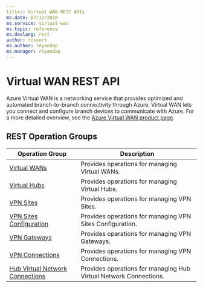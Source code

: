 ```yaml
---
title:: Virtual WAN REST APIs
ms.date: 07/12/2018
ms.service: virtual-wan
ms.topic: reference
ms.devlang: rest
author: rossort 
ms.author: reyandap 
ms.manager: reyandap
---
```


# Virtual WAN REST API

Azure Virtual WAN is a networking service that provides optimized and automated branch-to-branch connectivity through Azure. Virtual WAN lets you connect and configure branch devices to communicate with Azure. For a more detailed overview, see the [Azure Virtual WAN product page](https://go.microsoft.com/fwlink/p/?LinkId=2004389).

## REST Operation Groups 

|Operation Group|Description|
|---|---|
|[Virtual WANs](xref:management.azure.com.virtualwan.virtualwans)   |Provides operations for managing Virtual WANs.|
|[Virtual Hubs](xref:management.azure.com.virtualwan.virtualhubs)   | Provides operations for managing Virtual Hubs.|
|[VPN Sites](xref:management.azure.com.virtualwan.vpnsites)  |Provides operations for managing VPN Sites.|
|[VPN Sites Configuration](xref:management.azure.com.virtualwan.vpnsitesconfiguration)   |Provides operations for managing VPN Sites Configuration.|
|[VPN Gateways](xref:management.azure.com.virtualwan.vpngateways)  |Provides operations for managing VPN Gateways.|
|[VPN Connections](xref:management.azure.com.virtualwan.vpnconnections)   | Provides operations for managing VPN Connections.|
|[Hub Virtual Network Connections](xref:management.azure.com.virtualwan.hubvirtualnetworkconnections) |Provides operations for managing Hub Virtual Network Connections.|
